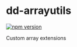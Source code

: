 # dd-arrayutils

[![npm version](https://badge.fury.io/js/dd-arrayutils.svg)](https://badge.fury.io/js/dd-arrayutils)

Custom array extensions
